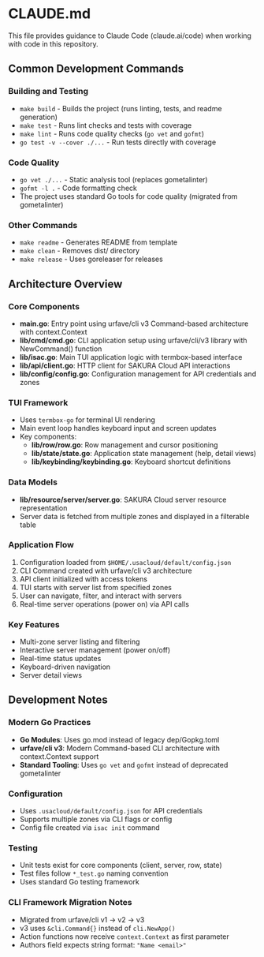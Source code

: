 # CLAUDE.md

This file provides guidance to Claude Code (claude.ai/code) when working with code in this repository.

## Common Development Commands

### Building and Testing
- `make build` - Builds the project (runs linting, tests, and readme generation)
- `make test` - Runs lint checks and tests with coverage
- `make lint` - Runs code quality checks (`go vet` and `gofmt`)
- `go test -v --cover ./...` - Run tests directly with coverage

### Code Quality
- `go vet ./...` - Static analysis tool (replaces gometalinter)
- `gofmt -l .` - Code formatting check
- The project uses standard Go tools for code quality (migrated from gometalinter)

### Other Commands
- `make readme` - Generates README from template
- `make clean` - Removes dist/ directory
- `make release` - Uses goreleaser for releases

## Architecture Overview

### Core Components
- **main.go**: Entry point using urfave/cli v3 Command-based architecture with context.Context
- **lib/cmd/cmd.go**: CLI application setup using urfave/cli/v3 library with NewCommand() function
- **lib/isac.go**: Main TUI application logic with termbox-based interface
- **lib/api/client.go**: HTTP client for SAKURA Cloud API interactions
- **lib/config/config.go**: Configuration management for API credentials and zones

### TUI Framework
- Uses `termbox-go` for terminal UI rendering
- Main event loop handles keyboard input and screen updates
- Key components:
  - **lib/row/row.go**: Row management and cursor positioning
  - **lib/state/state.go**: Application state management (help, detail views)
  - **lib/keybinding/keybinding.go**: Keyboard shortcut definitions

### Data Models
- **lib/resource/server/server.go**: SAKURA Cloud server resource representation
- Server data is fetched from multiple zones and displayed in a filterable table

### Application Flow
1. Configuration loaded from `$HOME/.usacloud/default/config.json`
2. CLI Command created with urfave/cli v3 architecture
3. API client initialized with access tokens
4. TUI starts with server list from specified zones
5. User can navigate, filter, and interact with servers
6. Real-time server operations (power on) via API calls

### Key Features
- Multi-zone server listing and filtering
- Interactive server management (power on/off)
- Real-time status updates
- Keyboard-driven navigation
- Server detail views

## Development Notes

### Modern Go Practices
- **Go Modules**: Uses go.mod instead of legacy dep/Gopkg.toml
- **urfave/cli v3**: Modern Command-based CLI architecture with context.Context support
- **Standard Tooling**: Uses `go vet` and `gofmt` instead of deprecated gometalinter

### Configuration
- Uses `.usacloud/default/config.json` for API credentials
- Supports multiple zones via CLI flags or config
- Config file created via `isac init` command

### Testing
- Unit tests exist for core components (client, server, row, state)
- Test files follow `*_test.go` naming convention
- Uses standard Go testing framework

### CLI Framework Migration Notes
- Migrated from urfave/cli v1 → v2 → v3
- v3 uses `&cli.Command{}` instead of `cli.NewApp()`
- Action functions now receive `context.Context` as first parameter
- Authors field expects string format: `"Name <email>"`